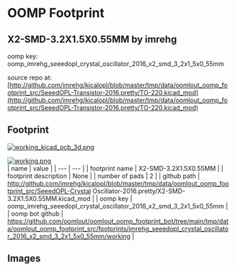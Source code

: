 # OOMP Footprint  
## X2-SMD-3.2X1.5X0.55MM  by imrehg  
  
oomp key: oomp_imrehg_seeedopl_crystal_oscillator_2016_x2_smd_3_2x1_5x0_55mm  
  
source repo at: [http://github.com/imrehg/kicalopl/blob/master/tmp/data/oomlout_oomp_footprint_src/SeeedOPL-Transistor-2016.pretty/TO-220.kicad_mod](http://github.com/imrehg/kicalopl/blob/master/tmp/data/oomlout_oomp_footprint_src/SeeedOPL-Transistor-2016.pretty/TO-220.kicad_mod)  
## Footprint  
  
[![working_kicad_pcb_3d.png](working_kicad_pcb_3d_600.png)](working_kicad_pcb_3d.png)  
  
[![working.png](working_600.png)](working.png)  
| name | value | 
| --- | --- | 
| footprint name | X2-SMD-3.2X1.5X0.55MM | 
| footprint description | None | 
| number of pads | 2 | 
| github path | http://github.com/imrehg/kicalopl/blob/master/tmp/data/oomlout_oomp_footprint_src/SeeedOPL-Crystal Oscillator-2016.pretty/X2-SMD-3.2X1.5X0.55MM.kicad_mod | 
| oomp key | oomp_imrehg_seeedopl_crystal_oscillator_2016_x2_smd_3_2x1_5x0_55mm | 
| oomp bot github | https://github.com/oomlout/oomlout_oomp_footprint_bot/tree/main/tmp/data/oomlout_oomp_footprint_src/footprints/imrehg_seeedopl_crystal_oscillator_2016_x2_smd_3_2x1_5x0_55mm/working | 
## Images  
